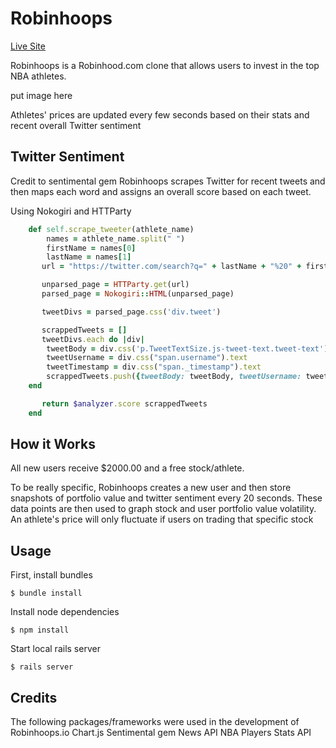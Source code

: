 # Robinhoops

[Live Site](http://www.robinhoops.io)


Robinhoops is a Robinhood.com clone that allows users to invest in the top NBA athletes.

put image here

Athletes' prices are updated every few seconds based on their stats and recent overall Twitter sentiment

## Twitter Sentiment

Credit to sentimental gem
Robinhoops scrapes Twitter for recent tweets and then maps each word and assigns an overall score based on each tweet.

Using Nokogiri and HTTParty

```ruby
    def self.scrape_tweeter(athlete_name)
        names = athlete_name.split(" ")
        firstName = names[0]
        lastName = names[1]
       url = "https://twitter.com/search?q=" + lastName + "%20" + firstName + "&src=typd"

       unparsed_page = HTTParty.get(url)
       parsed_page = Nokogiri::HTML(unparsed_page)

       tweetDivs = parsed_page.css('div.tweet')

       scrappedTweets = []
       tweetDivs.each do |div|
        tweetBody = div.css('p.TweetTextSize.js-tweet-text.tweet-text').text
        tweetUsername = div.css("span.username").text
        tweetTimestamp = div.css("span._timestamp").text
        scrappedTweets.push({tweetBody: tweetBody, tweetUsername: tweetUsername, time_created: tweetTimestamp})
    end

       return $analyzer.score scrappedTweets
    end
```

## How it Works

All new users receive $2000.00 and a free stock/athlete.

To be really specific, Robinhoops creates a new user and then store snapshots of portfolio value and twitter sentiment every 20 seconds. These data points are then used to graph stock and user portfolio value volatility. An athlete's price will only fluctuate if users on trading that specific stock

## Usage

First, install bundles

```
$ bundle install
```

Install node dependencies
```
$ npm install
```

Start local rails server
```
$ rails server
```

## Credits

The following packages/frameworks were used in the development of Robinhoops.io
Chart.js
Sentimental gem
News API
NBA Players Stats API
